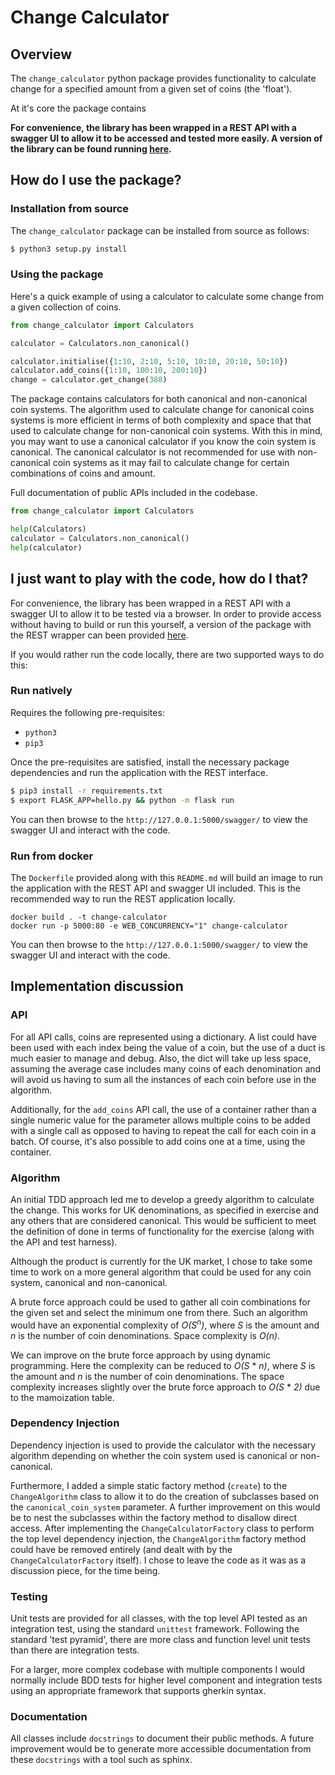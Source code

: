 # Change Calculator

## Overview

The `change_calculator` python package provides functionality to calculate change for a
specified amount from a given set of coins (the 'float').

At it's core the package contains

**For convenience, the library has been wrapped in a REST API with a swagger UI to allow
it to be accessed and tested more easily. A version of the library can be found running
[here](https://oracle-vending.nw.r.appspot.com/swagger/).**

## How do I use the package?

### Installation from source

The `change_calculator` package can be installed from source as follows:

```bash
$ python3 setup.py install
```

### Using the package

Here's a quick example of using a calculator to calculate some change from a given
collection of coins.

```python
from change_calculator import Calculators

calculator = Calculators.non_canonical()

calculator.initialise({1:10, 2:10, 5:10, 10:10, 20:10, 50:10})
calculator.add_coins({1:10, 100:10, 200:10})
change = calculator.get_change(388)
```

The package contains calculators for both canonical and non-canonical coin systems.
The algorithm used to calculate change for canonical coins systems is more efficient
in terms of both complexity and space that that used to calculate change for
non-canonical coin systems. With this in mind, you may want to use a canonical calculator
if you know the coin system is canonical. The canonical calculator is not recommended
for use with non-canonical coin systems as it may fail to calculate change for certain
combinations of coins and amount.

Full documentation of public APIs included in the codebase.

```python
from change_calculator import Calculators

help(Calculators)
calculator = Calculators.non_canonical()
help(calculator)
```

## I just want to play with the code, how do I that?

For convenience, the library has been wrapped in a REST API with a swagger UI to allow it
to be tested via a browser. In order to provide access without having to build or run
this yourself, a version of the package with the REST wrapper can been provided
[here](https://oracle-vending.nw.r.appspot.com/swagger/).

If you would rather run the code locally, there are two supported ways to do this:

### Run natively

Requires the following pre-requisites:

* `python3`
* `pip3`

Once the pre-requisites are satisfied, install the necessary package dependencies
and run the application with the REST interface.

```bash
$ pip3 install -r requirements.txt
$ export FLASK_APP=hello.py && python -m flask run
```

You can then browse to the `http://127.0.0.1:5000/swagger/` to view the swagger UI and
interact with the code.

### Run from docker

The `Dockerfile` provided along with this `README.md` will build an image to run the
application with the REST API and swagger UI included. This is the recommended way
to run the REST application
locally.

```
docker build . -t change-calculator
docker run -p 5000:80 -e WEB_CONCURRENCY="1" change-calculator
```

You can then browse to the `http://127.0.0.1:5000/swagger/` to view the swagger UI and
interact with the code.

## Implementation discussion

### API

For all API calls, coins are represented using a dictionary. A list could have been used
with each index being the value of a coin, but the use of a duct is much easier to manage
and debug. Also, the dict will take up less space, assuming the average case includes
many coins of each denomination and will avoid us having to sum all the instances of each
coin before use in the algorithm.

Additionally, for the `add_coins` API call, the use of a container rather than a single
numeric value for the parameter allows multiple coins to be added with a single call as
opposed to having to repeat the call for each coin in a batch. Of course, it's also
possible to add coins one at a time, using the container.

### Algorithm

An initial TDD approach led me to develop a greedy algorithm to calculate the change.
This works for UK denominations, as specified in exercise and any others that are considered
canonical. This would be sufficient to meet the definition of done in terms of
functionality for the exercise (along with the API and test harness).

Although the product is currently for the UK market, I chose to take some time to work on
a more general algorithm that could be used for any coin system, canonical and non-canonical.

A brute force approach could be used to gather all coin combinations for the given set and
select the minimum one from there. Such an algorithm would have an exponential complexity of
*O(S<sup>n</sup>)*, where *S* is the amount and *n* is the number of coin denominations.
Space complexity is *O(n)*.

We can improve on the brute force approach by using dynamic programming. Here the complexity
can be reduced to *O(S* * *n)*, where *S* is the amount and *n* is the number of coin
denominations. The space complexity increases slightly over the brute force approach to
*O(S* * *2)* due to the mamoization table.

### Dependency Injection

Dependency injection is used to provide the calculator with the necessary algorithm depending
on whether the coin system used is canonical or non-canonical.

Furthermore, I added a simple static factory method (`create`) to the `ChangeAlgorithm`
class to allow it to do the creation of subclasses based on the `canonical_coin_system`
parameter. A further improvement on this would be to nest the subclasses within the
factory method to disallow direct access. After implementing the
`ChangeCalculatorFactory` class to perform the top level dependency injection, the
`ChangeAlgorithm` factory method could have be removed entirely (and dealt with by
the `ChangeCalculatorFactory` itself). I chose to leave the code as it was as a discussion
piece, for the time being.

### Testing

Unit tests are provided for all classes, with the top level API tested as an integration
test, using the standard `unittest` framework. Following the standard 'test pyramid',
there are more class and function level unit tests than there are integration tests.

For a larger, more complex codebase with multiple components I would normally include
BDD tests for higher level component and integration tests using an appropriate framework
that supports gherkin syntax.

### Documentation

All classes include `docstrings` to document their public methods. A future improvement
would be to generate more accessible documentation from these `docstrings` with a tool such
as sphinx.